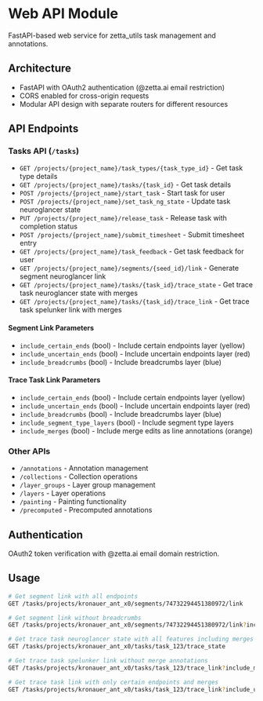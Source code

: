 # Web API Module

FastAPI-based web service for zetta_utils task management and annotations.

## Architecture
- FastAPI with OAuth2 authentication (@zetta.ai email restriction)
- CORS enabled for cross-origin requests
- Modular API design with separate routers for different resources

## API Endpoints

### Tasks API (`/tasks`)
- `GET /projects/{project_name}/task_types/{task_type_id}` - Get task type details
- `GET /projects/{project_name}/tasks/{task_id}` - Get task details
- `POST /projects/{project_name}/start_task` - Start task for user
- `POST /projects/{project_name}/set_task_ng_state` - Update task neuroglancer state
- `PUT /projects/{project_name}/release_task` - Release task with completion status
- `POST /projects/{project_name}/submit_timesheet` - Submit timesheet entry
- `GET /projects/{project_name}/task_feedback` - Get task feedback for user
- `GET /projects/{project_name}/segments/{seed_id}/link` - Generate segment neuroglancer link
- `GET /projects/{project_name}/tasks/{task_id}/trace_state` - Get trace task neuroglancer state with merges
- `GET /projects/{project_name}/tasks/{task_id}/trace_link` - Get trace task spelunker link with merges

#### Segment Link Parameters
- `include_certain_ends` (bool) - Include certain endpoints layer (yellow)
- `include_uncertain_ends` (bool) - Include uncertain endpoints layer (red)
- `include_breadcrumbs` (bool) - Include breadcrumbs layer (blue)

#### Trace Task Link Parameters
- `include_certain_ends` (bool) - Include certain endpoints layer (yellow)
- `include_uncertain_ends` (bool) - Include uncertain endpoints layer (red)
- `include_breadcrumbs` (bool) - Include breadcrumbs layer (blue)
- `include_segment_type_layers` (bool) - Include segment type layers
- `include_merges` (bool) - Include merge edits as line annotations (orange)

### Other APIs
- `/annotations` - Annotation management
- `/collections` - Collection operations
- `/layer_groups` - Layer group management
- `/layers` - Layer operations
- `/painting` - Painting functionality
- `/precomputed` - Precomputed annotations

## Authentication
OAuth2 token verification with @zetta.ai email domain restriction.

## Usage
```bash
# Get segment link with all endpoints
GET /tasks/projects/kronauer_ant_x0/segments/74732294451380972/link

# Get segment link without breadcrumbs
GET /tasks/projects/kronauer_ant_x0/segments/74732294451380972/link?include_breadcrumbs=false

# Get trace task neuroglancer state with all features including merges
GET /tasks/projects/kronauer_ant_x0/tasks/task_123/trace_state

# Get trace task spelunker link without merge annotations
GET /tasks/projects/kronauer_ant_x0/tasks/task_123/trace_link?include_merges=false

# Get trace task link with only certain endpoints and merges
GET /tasks/projects/kronauer_ant_x0/tasks/task_123/trace_link?include_uncertain_ends=false&include_breadcrumbs=false
```
